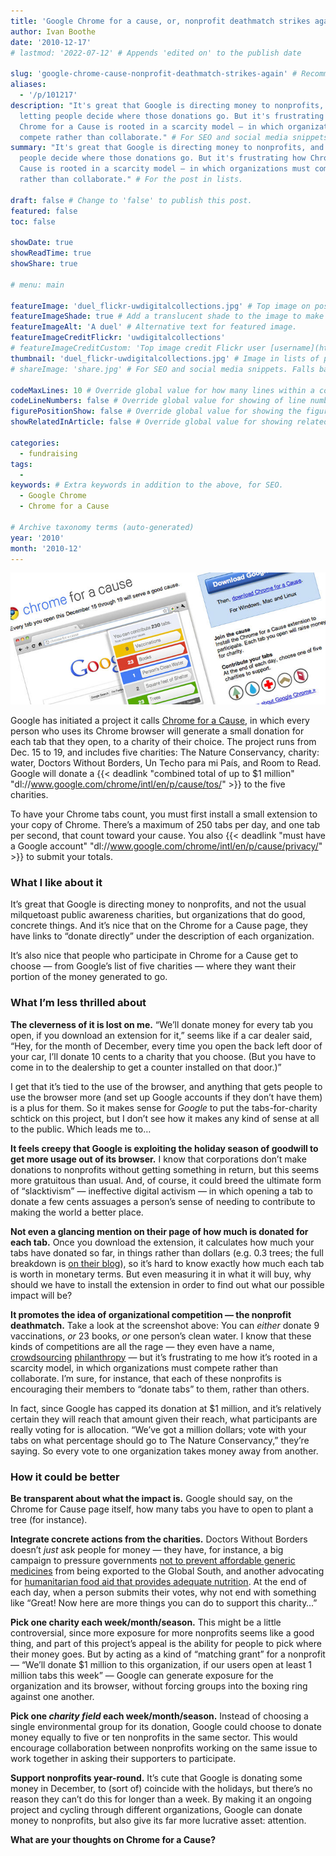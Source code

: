 ```yaml
---
title: 'Google Chrome for a cause, or, nonprofit deathmatch strikes again'
author: Ivan Boothe
date: '2010-12-17'
# lastmod: '2022-07-12' # Appends 'edited on' to the publish date

slug: 'google-chrome-cause-nonprofit-deathmatch-strikes-again' # Recommended length is 3 to 5 words.
aliases:
  - '/p/101217'
description: "It's great that Google is directing money to nonprofits, and
  letting people decide where those donations go. But it's frustrating how
  Chrome for a Cause is rooted in a scarcity model — in which organizations must
  compete rather than collaborate." # For SEO and social media snippets.
summary: "It's great that Google is directing money to nonprofits, and letting
  people decide where those donations go. But it's frustrating how Chrome for a
  Cause is rooted in a scarcity model — in which organizations must compete
  rather than collaborate." # For the post in lists.

draft: false # Change to 'false' to publish this post.
featured: false
toc: false

showDate: true
showReadTime: true
showShare: true

# menu: main

featureImage: 'duel_flickr-uwdigitalcollections.jpg' # Top image on post.
featureImageShade: true # Add a translucent shade to the image to make overlaid text easier to read.
featureImageAlt: 'A duel' # Alternative text for featured image.
featureImageCreditFlickr: 'uwdigitalcollections'
# featureImageCreditCustom: 'Top image credit Flickr user [username](https://www.flickr.com/photos/username).'
thumbnail: 'duel_flickr-uwdigitalcollections.jpg' # Image in lists of posts.
# shareImage: 'share.jpg' # For SEO and social media snippets. Falls back to thumbnail (if set) or featureImage.

codeMaxLines: 10 # Override global value for how many lines within a code block before auto-collapsing.
codeLineNumbers: false # Override global value for showing of line numbers within code block.
figurePositionShow: false # Override global value for showing the figure label.
showRelatedInArticle: false # Override global value for showing related posts in this series at the end of the content.

categories:
  - fundraising
tags:
  -
keywords: # Extra keywords in addition to the above, for SEO.
  - Google Chrome
  - Chrome for a Cause

# Archive taxonomy terms (auto-generated)
year: '2010'
month: '2010-12'
---
```


![Google Chrome for a Cause](chrome-cause.jpg ' ')

Google has initiated a project it calls
[Chrome for a Cause](https://web.archive.org/web/20101219022105/http://www.google.com/chrome/intl/en/p/cause/ 'Read more about Chrome for a Cause'),
in which every person who uses its Chrome browser will generate a small donation
for each tab that they open, to a charity of their choice. The project runs from
Dec. 15 to 19, and includes five charities: The Nature Conservancy, charity:
water, Doctors Without Borders, Un Techo para mi País, and Room to Read. Google
will donate a
{{< deadlink "combined total of up to $1 million" "dl://www.google.com/chrome/intl/en/p/cause/tos/" >}}
to the five charities.

To have your Chrome tabs count, you must first install a small extension to your
copy of Chrome. There’s a maximum of 250 tabs per day, and one tab per second,
that count toward your cause. You also
{{< deadlink "must have a Google account" "dl://www.google.com/chrome/intl/en/p/cause/privacy/" >}}
to submit your totals.

### What I like about it

It’s great that Google is directing money to nonprofits, and not the usual
milquetoast public awareness charities, but organizations that do good, concrete
things. And it’s nice that on the Chrome for a Cause page, they have links to
“donate directly” under the description of each organization.

It’s also nice that people who participate in Chrome for a Cause get to choose —
from Google’s list of five charities — where they want their portion of the
money generated to go.

### What I’m less thrilled about

**The cleverness of it is lost on me.** “We’ll donate money for every tab you
open, if you download an extension for it,” seems like if a car dealer said,
“Hey, for the month of December, every time you open the back left door of your
car, I’ll donate 10 cents to a charity that you choose. (But you have to come in
to the dealership to get a counter installed on that door.)”

I get that it’s tied to the use of the browser, and anything that gets people to
use the browser more (and set up Google accounts if they don’t have them) is a
plus for them. So it makes sense for _Google_ to put the tabs-for-charity
schtick on this project, but I don’t see how it makes any kind of sense at all
to the public. Which leads me to…

**It feels creepy that Google is exploiting the holiday season of goodwill to
get more usage out of its browser.** I know that corporations don’t make
donations to nonprofits without getting something in return, but this seems more
gratuitous than usual. And, of course, it could breed the ultimate form of
“slacktivism” — ineffective digital activism — in which opening a tab to donate
a few cents assuages a person’s sense of needing to contribute to making the
world a better place.

**Not even a glancing mention on their page of how much is donated for each
tab.** Once you download the extension, it calculates how much your tabs have
donated so far, in things rather than dollars (e.g. 0.3 trees; the full
breakdown is
[on their blog](https://chrome.googleblog.com/2010/12/browse-for-good-cause.html "Read Google's blog entry describing Chrome for a Cause")),
so it’s hard to know exactly how much each tab is worth in monetary terms. But
even measuring it in what it will buy, why should we have to install the
extension in order to find out what our possible impact will be?

**It promotes the idea of organizational competition — the nonprofit
deathmatch.** Take a look at the screenshot above: You can _either_ donate 9
vaccinations, _or_ 23 books, _or_ one person’s clean water. I know that these
kinds of competitions are all the rage — they even have a name,
[crowdsourcing](https://web.archive.org/web/20150911000054/http://www.moderngiving.com/2009/07/crowdsourcing-philanthropy-greater-transparency/ 'About crowdsourcing philanthropy on Modern Giving')
[philanthropy](https://web.archive.org/web/20101009111313/http://content.usatoday.com/communities/kindness/post/2009/11/innovative-crowdsourcing-philanthropy-contest-launches-on-facebook-today-with-5-million-in-total-winnings/1 'News report on the crowdsourced Chase Community Giving on Facebook')
— but it’s frustrating to me how it’s rooted in a scarcity model, in which
organizations must compete rather than collaborate. I’m sure, for instance, that
each of these nonprofits is encouraging their members to “donate tabs” to them,
rather than others.

In fact, since Google has capped its donation at $1 million, and it’s relatively
certain they will reach that amount given their reach, what participants are
really voting for is allocation. “We’ve got a million dollars; vote with your
tabs on what percentage should go to The Nature Conservancy,” they’re saying. So
every vote to one organization takes money away from another.

### How it could be better

**Be transparent about what the impact is.** Google should say, on the Chrome
for Cause page itself, how many tabs you have to open to plant a tree (for
instance).

**Integrate concrete actions from the charities.** Doctors Without Borders
doesn’t _just_ ask people for money — they have, for instance, a big campaign to
pressure governments
[not to prevent affordable generic medicines](https://web.archive.org/web/20100702205106/http://www.msfaccess.org:80/ 'Campaign for Access to Essential Medicines')
from being exported to the Global South, and another advocating for
[humanitarian food aid that provides adequate nutrition](https://web.archive.org/web/20110218075603/http://www.starvedforattention.org/take-action.php 'Starved for Attention').
At the end of each day, when a person submits their votes, why not end with
something like “Great! Now here are more things you can do to support this
charity…”

**Pick one charity each week/month/season.** This might be a little
controversial, since more exposure for more nonprofits seems like a good thing,
and part of this project’s appeal is the ability for people to pick where their
money goes. But by acting as a kind of “matching grant” for a nonprofit — “We’ll
donate $1 million to this organization, if our users open at least 1 million
tabs this week” — Google can generate exposure for the organization and its
browser, without forcing groups into the boxing ring against one another.

**Pick one _charity field_ each week/month/season.** Instead of choosing a
single environmental group for its donation, Google could choose to donate money
equally to five or ten nonprofits in the same sector. This would encourage
collaboration between nonprofits working on the same issue to work together in
asking their supporters to participate.

**Support nonprofits year-round.** It’s cute that Google is donating some money
in December, to (sort of) coincide with the holidays, but there’s no reason they
can’t do this for longer than a week. By making it an ongoing project and
cycling through different organizations, Google can donate money to nonprofits,
but also give its far more lucrative asset: attention.

**What are your thoughts on Chrome for a Cause?**
